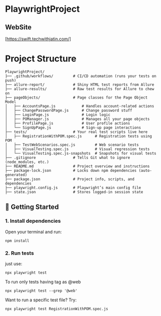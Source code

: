 # PlaywrightProject

## WebSite 
[https://swift.techwithjatin.com/]

# Project Structure
```
PlaywrightProject/
├── .github/workflows/         # CI/CD automation (runs your tests on push)
├── allure-report/             # Shiny HTML test reports from Allure
├── allure-results/            # Raw test results for Allure to chew on
├── pageObjects/               # Page classes for the Page Object Model
│   ├── AccountsPage.js            # Handles account-related actions
│   ├── ChangePasswordPage.js      # Change password stuff
│   ├── LoginPage.js               # Login logic
│   ├── POManager.js               # Manages all your page objects
│   ├── ProfilePage.js             # User profile actions
│   └── SignUpPage.js              # Sign-up page interactions
├── tests/                     # Your real test scripts live here
│   ├── RegistrationWithPOM.spec.js      # Registration tests using POM
│   ├── TestWebScenarios.spec.js         # Web scenario tests
│   ├── VisualTesting.spec.js            # Visual regression tests
│   └── VisualTesting.spec.js-snapshots  # Snapshots for visual tests
├── .gitignore                 # Tells Git what to ignore (node_modules, etc.)
├── README.md                  # Project overview and instructions
├── package-lock.json          # Locks down npm dependencies (auto-generated)
├── package.json               # Project info, scripts, and dependencies
├── playwright.config.js       # Playwright’s main config file
├── state.json                 # Stores logged-in session state

```

## 🚀 Getting Started

### 1. Install dependencies
Open your terminal and run:

```
npm install
```

### 2. Run tests
just use:

```
npx playwright test
```
To run only tests having tag as @web
```
npx playwright test --grep '@web'
```

Want to run a specific test file? Try:
```
npx playwright test RegistrationWithPOM.spec.js
```


